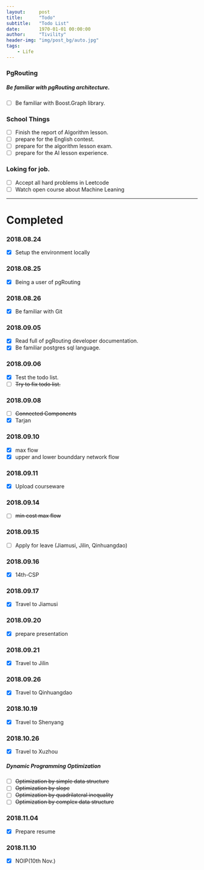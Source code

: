 ```yaml
---
layout:     post
title:      "Todo"
subtitle:   "Todo List"
date:       1970-01-01 00:00:00
author:     "Tivility"
header-img: "img/post_bg/auto.jpg"
tags:
    - Life
---
```

  
### PgRouting

##### Be familiar with pgRouting architecture.
  - [ ] Be familiar with Boost.Graph library.


### School Things
  - [ ] Finish the report of Algorithm lesson.
  - [ ] prepare for the English contest.
  - [ ] prepare for the algorithm lesson exam.
  - [ ] prepare for the AI lesson experience.

### Loking for job.
  - [ ] Accept all hard problems in Leetcode
  - [ ] Watch open course about Machine Leaning
  
---
# Completed

### 2018.08.24
  - [x]  Setup the environment locally

 
### 2018.08.25
  - [x]  Being a user of pgRouting

### 2018.08.26
  - [x]  Be familiar with Git

### 2018.09.05
  - [x]  Read full of pgRouting developer documentation.
  - [x]  Be familiar postgres sql language.
 
### 2018.09.06
  - [x]  Test the todo list.
  - [ ]  ~~Try to fix todo list.~~

### 2018.09.08
  - [ ]  ~~Connected Components~~
  - [x]  Tarjan

### 2018.09.10
  - [x]  max flow
  - [x]  upper and lower bounddary network flow
  
### 2018.09.11
  - [x] Upload courseware
  
### 2018.09.14
  - [ ]  ~~min cost max flow~~
  
### 2018.09.15
  - [ ]  Apply for leave (Jiamusi, Jilin, Qinhuangdao)
  
### 2018.09.16
  - [x]  14th-CSP
  
### 2018.09.17
  - [x]  Travel to Jiamusi

### 2018.09.20
  - [x] prepare presentation
  
### 2018.09.21
  - [x] Travel to Jilin
  
### 2018.09.26
  - [x] Travel to Qinhuangdao

### 2018.10.19
  - [x] Travel to Shenyang
  
### 2018.10.26
  - [x] Travel to Xuzhou
  
##### Dynamic Programming Optimization
  - [ ]  ~~Optimization by simple data structure~~
  - [ ]  ~~Optimization by slope~~
  - [ ]  ~~Optimization by quadrilateral inequality~~
  - [ ]  ~~Optimization by complex data structure~~
  
### 2018.11.04
  - [x] Prepare resume
  
### 2018.11.10
  - [x] NOIP(10th Nov.)